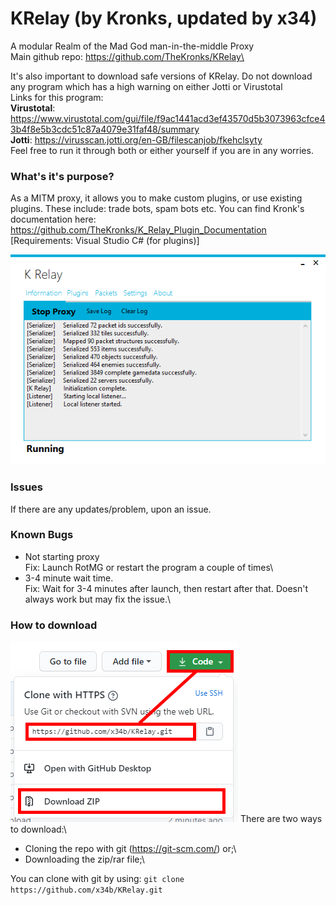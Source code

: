 # KRelay (by Kronks, updated by x34)
A modular Realm of the Mad God man-in-the-middle Proxy\
Main github repo: https://github.com/TheKronks/KRelay\

It's also important to download safe versions of KRelay. Do not download any program which has a high warning on either Jotti or Virustotal\
Links for this program: \
**Virustotal**: https://www.virustotal.com/gui/file/f9ac1441acd3ef43570d5b3073963cfce43b4f8e5b3cdc51c87a4079e31faf48/summary \
**Jotti**: https://virusscan.jotti.org/en-GB/filescanjob/fkehclsyty \
Feel free to run it through both or either yourself if you are in any worries.

### What's it's purpose?
As a MITM proxy, it allows you to make custom plugins, or use existing plugins. These include: trade bots, spam bots etc. You can find Kronk's documentation here: https://github.com/TheKronks/K_Relay_Plugin_Documentation [Requirements: Visual Studio C# (for plugins)]

![Screenshot](images/image.png)

### Issues
If there are any updates/problem, upon an issue.

### Known Bugs
- Not starting proxy\
Fix: Launch RotMG or restart the program a couple of times\
- 3-4 minute wait time.\
Fix: Wait for 3-4 minutes after launch, then restart after that. Doesn't always work but may fix the issue.\

### How to download
![Screenshot](images/image2.PNG)
There are two ways to download:\
- Cloning the repo with git (https://git-scm.com/) or;\
- Downloading the zip/rar file;\

You can clone with git by using: `git clone https://github.com/x34b/KRelay.git`
